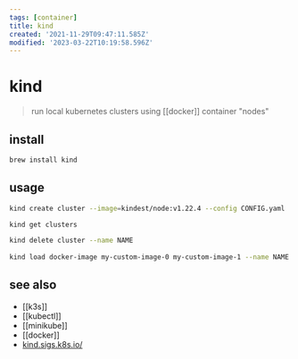 ```yaml
---
tags: [container]
title: kind
created: '2021-11-29T09:47:11.585Z'
modified: '2023-03-22T10:19:58.596Z'
---
```


# kind

> run local kubernetes clusters using [[docker]] container "nodes"

## install

```sh
brew install kind
```

## usage

```sh
kind create cluster --image=kindest/node:v1.22.4 --config CONFIG.yaml

kind get clusters

kind delete cluster --name NAME
 
kind load docker-image my-custom-image-0 my-custom-image-1 --name NAME    # images can be loaded into your cluster nodes
```

## see also

- [[k3s]]
- [[kubectl]]
- [[minikube]]
- [[docker]]
- [kind.sigs.k8s.io/](https://kind.sigs.k8s.io/)
